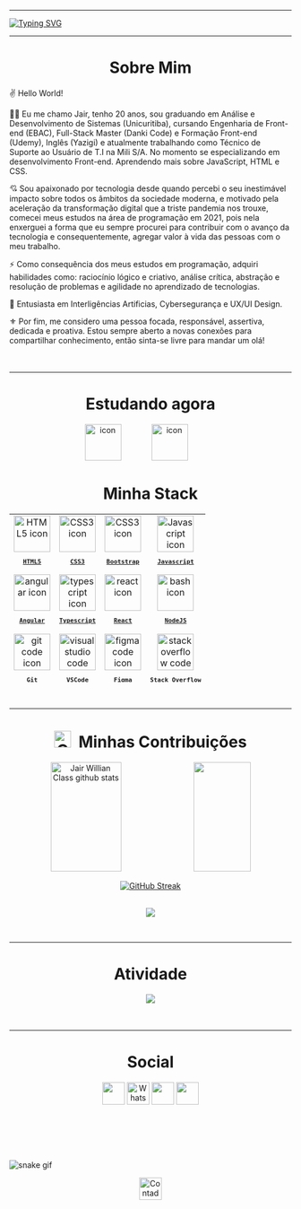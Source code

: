 <link rel="stylesheet" href="https://cdnjs.cloudflare.com/ajax/libs/font-awesome/6.4.2/css/all.min.css" integrity="sha512-z3gLpd7yknf1YoNbCzqRKc4qyor8gaKU1qmn+CShxbuBusANI9QpRohGBreCFkKxLhei6S9CQXFEbbKuqLg0DA==" crossorigin="anonymous" referrerpolicy="no-referrer" />
<hr>


[![Typing SVG](https://readme-typing-svg.herokuapp.com?font=Mouse+Memoirs&size=50&pause=500&color=bf91f3&vCenter=true&width=1000&lines=Hello,+my+name+is+Jair+Willian+Class!;I'm+20+years+old.;I'm+from+Curitiba,+PR.;I'm+study+Front-end+Engineering+at+EBAC;And+Analysis+and+Systems+Development+at+UniCuritiba.;Welcome!+:%29)](https://git.io/typing-svg)
</br>
 <hr>



<h1 align="center"> Sobre Mim </h1>

✌️ Hello World!

👨‍💻 Eu me chamo Jair, tenho 20 anos, sou graduando em Análise e Desenvolvimento de Sistemas (Unicuritiba), cursando Engenharia de Front-end (EBAC), Full-Stack Master (Danki Code) e Formação Front-end (Udemy), Inglês (Yazigi) e atualmente trabalhando como Técnico de Suporte ao Usuário de T.I na Mili S/A. No momento se especializando em desenvolvimento Front-end. Aprendendo mais sobre JavaScript, HTML e CSS.

💘 Sou apaixonado por tecnologia desde quando percebi o seu inestimável impacto sobre todos os âmbitos da sociedade moderna, e motivado pela aceleração da transformação digital que a triste pandemia nos trouxe, comecei meus estudos na área de programação em 2021, pois nela enxerguei a forma que eu sempre procurei para contribuir com o avanço da tecnologia e consequentemente, agregar valor à vida das pessoas com o meu trabalho.

⚡ Como consequência dos meus estudos em programação, adquiri habilidades como: raciocínio lógico e criativo, análise crítica, abstração e resolução de problemas e agilidade no aprendizado de tecnologias.

🔰 Entusiasta em Interligências Artificias, Cybersegurança e UX/UI Design.

⚜ Por fim, me considero uma pessoa focada, responsável, assertiva, dedicada e proativa. Estou sempre aberto a novas conexões para compartilhar conhecimento, então sinta-se livre para mandar um olá!
</br></br></br>


<hr/>
<h1 align="center">Estudando agora</h1>
<div align="center" >
  <img src="https://techstack-generator.vercel.app/js-icon.svg" alt="icon" width: 65px; style="width: 65px; height: 65px; margin-right: 50px; margin-bottom: 0px;" />
  <img src="https://techstack-generator.vercel.app/react-icon.svg" alt="icon" width: 65px; style="width: 65px; height: 65px; margin-right: 50px; margin-bottom: 0px;" />
</div>



<h1 align="center"> Minha Stack </h1>
<table align="center" height="300px">
  <tr>
    <td align="center">
      <a href="https://developer.mozilla.org/en-US/docs/Web/HTML/">
        <img src="https://skillicons.dev/icons?i=html" width="65px" alt="HTML5 icon"/><br/>
        <sub>
          <b>
            <pre>HTML5</pre>
          </b>
        </sub>
      </a>
    </td>
    <td align="center">
      <a href="https://developer.mozilla.org/en-US/docs/Web/CSS/">
        <img src="https://skillicons.dev/icons?i=css" width="65px" alt="CSS3 icon"/><br/>
        <sub>
          <b>
            <pre>CSS3</pre>
          </b>
        </sub>
      </a>
    </td>
     <td align="center">
      <a href="https://getbootstrap.com/">
        <img src="https://skillicons.dev/icons?i=bootstrap" width="65px" alt="CSS3 icon"/><br/>
        <sub>
          <b>
            <pre>Bootstrap</pre>
          </b>
        </sub>
      </a>
    </td>
    <td align="center">
      <a href="https://developer.mozilla.org/en-US/docs/Web/JavaScript/">
        <img src="https://techstack-generator.vercel.app/js-icon.svg" width="65px" alt="Javascript icon"/><br/>
        <sub>
          <b>
            <pre>Javascript</pre>
          </b>
        </sub>
      </a>
    </td>
  </tr>
  <td align="center">
      <a href="https://angular.io/">
        <img src="https://skillicons.dev/icons?i=angular" width="65px" alt="angular icon"/><br/>
        <sub>
          <b>
            <pre>Angular</pre>
          </b>
        </sub>
      </a>
   </td>    
      <td align="center">
      <a href="https://www.typescriptlang.org/">
        <img src="https://skillicons.dev/icons?i=typescript" width="65px" alt="typescript icon"/><br/>
        <sub>
          <b>
            <pre>Typescript</pre>
          </b>
        </sub>
      </a>
      </td>
      <td align="center">
      <a href="https://react.dev/">
        <img src="https://skillicons.dev/icons?i=react" width="65px" alt="react icon"/><br/>
        <sub>
          <b>
            <pre>React</pre>
          </b>
        </sub>
      </a>
    <td align="center">
      <a href="https://nodejs.org/en">
        <img src="https://skillicons.dev/icons?i=nodejs" width="65px" alt="bash icon"/><br/>
        <sub>
          <b>
            <pre>NodeJS</pre>
          </b>
        </sub>
      </a>
  </tr>
      <td align="center">
      <a href="https://git-scm.com/">
        <img src="https://skillicons.dev/icons?i=git" width="65px" alt="git code icon"/><br/>
        <sub>
          <b>
            <pre>Git</pre>
          </b>
        </sub>
      </a>
    </td>
    <td align="center">
      <a href="https://code.visualstudio.com/">
        <img src="https://skillicons.dev/icons?i=vscode" width="65px" alt="visual studio code icon"/><br/>
        <sub>
          <b>
            <pre>VSCode</pre>
          </b>
        </sub>
      </a>
    </td>
      </td>
   <td align="center">
      <a href="https://figma.com/">
        <img src="https://skillicons.dev/icons?i=figma" width="65px" alt="figma code icon"/><br/>
        <sub>
          <b>
            <pre>Figma</pre>
          </b>
        </sub>
      </a>
    </td>
  <td align="center">
      <a href="https://stackoverflow.com/">
      <img src="https://skillicons.dev/icons?i=stackoverflow" width="65px" alt="stackoverflow code icon"/><br/>
        <sub>
          <b>
            <pre>Stack Overflow</pre>
          </b>
        </sub>
      </a>
    </td>  
  </tr>
  <td align="center">
      <a href="https://ohmyz.sh/">
        <img src="https://skillicons.dev/icons?i=bash" width="65px" alt="bash icon"/><br/>
        <sub>
          <b>
            <pre>Terminal</pre>
          </b>
        </sub>
      </a>
    </td>
</table>
<br/>
<hr/>



<h1 align="center"><img src="https://media.giphy.com/media/W5eoZHPpUx9sapR0eu/giphy.gif" width="30px" alt="Git"/>&nbsp;  Minhas Contribuições </h1>

<p align="center">
  <img width="50%" height="195px"  src="https://github-readme-stats.vercel.app/api?username=JairClass&show_icons=true&theme=dark&include_all_commits=true&count_private=true" alt="Jair Willian Class github stats"/> 
  <img width="45%" height="195px"src="https://github-readme-stats.vercel.app/api/top-langs/?username=JairClass&layout=compact&langs_count=16&theme=dark"/>
</div>
<br>
    
  <div align="center">
 <a href="https://git.io/streak-stats">
 <img src="https://github-readme-streak-stats.herokuapp.com?user=JairClass&theme=dark&locale=pt_BR&date_format=M%20j%5B%2C%20Y%5D&card_width=600" alt="GitHub Streak" />
 </a>
<br/><br/>
    
<p align="center">
  <img src="https://github-profile-trophy.vercel.app/?username=JairClass&theme=dracula&row=2&no-bg=true&column=3&margin-w=15&margin-h=15" />
</p>
</br>
<hr/>



<h1 align="center"> Atividade </h1>
<img align="center" src="https://github-readme-activity-graph.vercel.app/graph?username=JairClass&theme=tokyo-night&hide_border=true&show_icons=true&custom_title=Grafico%20de%20Contribuição" />
</br></br></br>
<hr/>



<h1 align="center"> Social </h1>
<p align="center">
    <a href="https://j.willianclass02@gmail.com"><img <img height="40px" src="https://img.shields.io/badge/-Gmail-%23333?style=for-the-badge&logo=gmail&logoColor=white" target="_blank"></a>
    <a href="https://api.whatsapp.com/send?phone=5541999205844&text="> <img <img height="40px"src="https://img.shields.io/badge/WhatsApp-25D366?style=for-the-badge&logo=whatsapp&logoColor=white" alt="WhatsApp" /></a>
    <a href="https://www.linkedin.com/in/jair-willian-class-0706441a1" target="_blank"><img <img height="40px" src="https://img.shields.io/badge/-LinkedIn-%230077B5?style=for-the-badge&logo=linkedin&logoColor=white" target="_blank"></a>  
    <a href="https://www.instagram.com/jairzera7/" target="_blank"><img <img height="40px" src="https://img.shields.io/badge/-Instagram-%23E4405F?style=for-the-badge&logo=instagram&logoColor=white" target="_blank"></a>
</div>
</p>



<br/><br/><br/><br/>
 
![snake gif](https://github.com/JairClass/JairClass/blob/output/github-contribution-grid-snake-dark.svg)

<div align="center">
  <img src="https://visitor-badge.feriirawann.repl.co/?username=JairClass&repo=JairClass&style=for-the-badge&label=Visitantes&logo=OpenTelemetry&color=527BBF&contentType=svg" alt="Contador de Visitas do Perfil no Github do JairClass" height="40px" />
</div>


